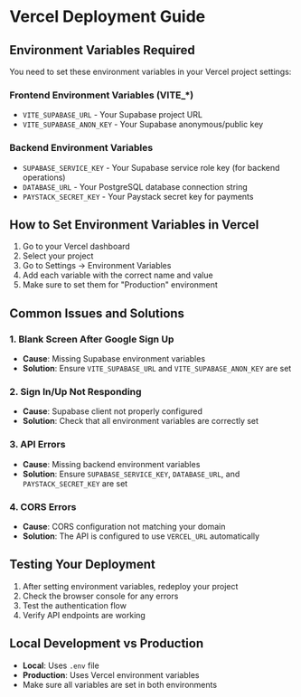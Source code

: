 # Vercel Deployment Guide

## Environment Variables Required

You need to set these environment variables in your Vercel project settings:

### Frontend Environment Variables (VITE_*)
- `VITE_SUPABASE_URL` - Your Supabase project URL
- `VITE_SUPABASE_ANON_KEY` - Your Supabase anonymous/public key

### Backend Environment Variables
- `SUPABASE_SERVICE_KEY` - Your Supabase service role key (for backend operations)
- `DATABASE_URL` - Your PostgreSQL database connection string
- `PAYSTACK_SECRET_KEY` - Your Paystack secret key for payments

## How to Set Environment Variables in Vercel

1. Go to your Vercel dashboard
2. Select your project
3. Go to Settings → Environment Variables
4. Add each variable with the correct name and value
5. Make sure to set them for "Production" environment

## Common Issues and Solutions

### 1. Blank Screen After Google Sign Up
- **Cause**: Missing Supabase environment variables
- **Solution**: Ensure `VITE_SUPABASE_URL` and `VITE_SUPABASE_ANON_KEY` are set

### 2. Sign In/Up Not Responding
- **Cause**: Supabase client not properly configured
- **Solution**: Check that all environment variables are correctly set

### 3. API Errors
- **Cause**: Missing backend environment variables
- **Solution**: Ensure `SUPABASE_SERVICE_KEY`, `DATABASE_URL`, and `PAYSTACK_SECRET_KEY` are set

### 4. CORS Errors
- **Cause**: CORS configuration not matching your domain
- **Solution**: The API is configured to use `VERCEL_URL` automatically

## Testing Your Deployment

1. After setting environment variables, redeploy your project
2. Check the browser console for any errors
3. Test the authentication flow
4. Verify API endpoints are working

## Local Development vs Production

- **Local**: Uses `.env` file
- **Production**: Uses Vercel environment variables
- Make sure all variables are set in both environments 